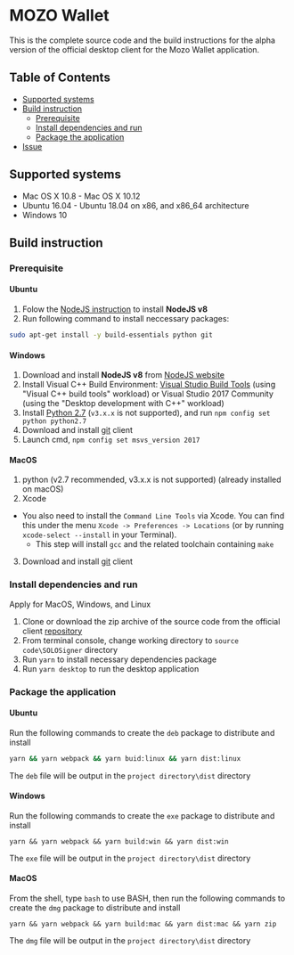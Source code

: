 # MOZO Wallet

This is the complete source code and the build instructions for the alpha version of the official desktop client for the Mozo Wallet application.

## Table of Contents

* [Supported systems](#supported-systems)
* [Build instruction](#build-instruction)
  * [Prerequisite](#prerequisite)
  * [Install dependencies and run](#install-dependencies-and-run)
  * [Package the application](#package-the-application)
* [Issue](#issue)


## Supported systems
* Mac OS X 10.8 - Mac OS X 10.12
* Ubuntu 16.04 - Ubuntu 18.04 on x86, and x86_64 architecture
* Windows 10

## Build instruction
### Prerequisite
#### Ubuntu
1. Folow the [NodeJS instruction](https://nodejs.org/en/download/package-manager/#debian-and-ubuntu-based-linux-distributions) to install **NodeJS v8**
2. Run following command to install neccessary packages:
```bash
sudo apt-get install -y build-essentials python git
```

#### Windows
1. Download and install **NodeJS v8** from [NodeJS website](https://nodejs.org/en/download/)
2. Install Visual C++ Build Environment: [Visual Studio Build Tools](https://visualstudio.microsoft.com/thank-you-downloading-visual-studio/?sku=BuildTools) (using "Visual C++ build tools" workload) or Visual Studio 2017 Community (using the "Desktop development with C++" workload)
3. Install [Python 2.7](https://www.python.org/downloads/windows/) (`v3.x.x` is not supported), and run `npm config set python python2.7`
4. Download and install [git](https://git-scm.com/downloads) client
4. Launch cmd, `npm config set msvs_version 2017`


#### MacOS
1. python (v2.7 recommended, v3.x.x is not supported) (already installed on macOS)
2. Xcode
  - You also need to install the `Command Line Tools` via Xcode. You can find this under the menu `Xcode -> Preferences -> Locations` (or by running `xcode-select --install` in your Terminal).
    + This step will install `gcc` and the related toolchain containing `make`
3. Download and install [git](https://git-scm.com/downloads) client


### Install dependencies and run
Apply for MacOS, Windows, and Linux
1. Clone or download the zip archive of the source code from the official client [repository](https://github.com/Biglabs/mozo-desktop-wallet)
2. From terminal console, change working directory to `source code\SOLOSigner` directory
3. Run `yarn` to install necessary dependencies package
4. Run `yarn desktop` to run the desktop application

### Package the application
#### Ubuntu
Run the following commands to create the `deb` package to distribute and install
```bash
yarn && yarn webpack && yarn buid:linux && yarn dist:linux
```
The `deb` file will be output in the `project directory\dist` directory

#### Windows
Run the following commands to create the `exe` package to distribute and install
```batch
yarn && yarn webpack && yarn build:win && yarn dist:win
```
The `exe` file will be output in the `project directory\dist` directory

#### MacOS
From the shell, type `bash` to use BASH, then run the following commands to create the `dmg` package to distribute and install
```batch
yarn && yarn webpack && yarn build:mac && yarn dist:mac && yarn zip
```
The `dmg` file will be output in the `project directory\dist` directory

